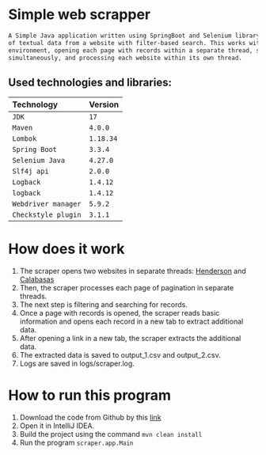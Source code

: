 # Simple web scrapper
```bash
A Simple Java application written using SpringBoot and Selenium library, enabling scraping
of textual data from a website with filter-based search. This works within a multithreaded
environment, opening each page with records within a separate thread, scraping multiple tabs
simultaneously, and processing each website within its own thread.
```

## Used technologies and libraries:
| Technology          | Version   |
|:--------------------|:----------|
| `JDK`               | `17`      |
| `Maven`             | `4.0.0`   |
| `Lombok`            | `1.18.34` |
| `Spring Boot`       | `3.3.4`   |
| `Selenium Java`     | `4.27.0`  |
| `Slf4j api`         | `2.0.0`   |
| `Logback`           | `1.4.12`  |
| `logback`           | `1.4.12`  |
| `Webdriver manager` | `5.9.2`   |
| `Checkstyle plugin` | `3.1.1`   |

# How does it work
1. The scraper opens two websites in separate threads: [Henderson](https://hendersonnv-energovweb.tylerhost.net/apps/selfservice#/search)
and [Calabasas](https://ci-calabasas-ca.smartgovcommunity.com/ApplicationPublic/ApplicationSearchAdvanced/Search)
2. Then, the scraper processes each page of pagination in separate threads.
3. The next step is filtering and searching for records.
4. Once a page with records is opened, the scraper reads basic information and opens each record in a new tab to extract additional data.
5. After opening a link in a new tab, the scraper extracts the additional data.
6. The extracted data is saved to output_1.csv and output_2.csv.
7. Logs are saved in logs/scraper.log.

# How to run this program
1. Download the code from Github by this [link](https://github.com/mrmax24/scraper-app)
2. Open it in IntelliJ IDEA.
3. Build the project using the command ```mvn clean install```
4. Run the program ```scraper.app.Main```











